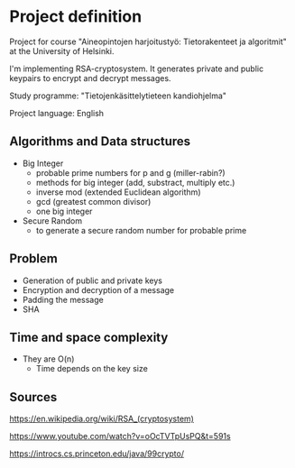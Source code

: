 # Project definition

Project for course "Aineopintojen harjoitustyö: Tietorakenteet ja algoritmit" at the University of Helsinki.

I'm implementing RSA-cryptosystem. It generates private and public keypairs to
encrypt and decrypt messages.

Study programme: "Tietojenkäsittelytieteen kandiohjelma"

Project language: English

## Algorithms and Data structures

* Big Integer
  * probable prime numbers for p and g (miller-rabin?)
  * methods for big integer (add, substract, multiply etc.)
  * inverse mod (extended Euclidean algorithm)
  * gcd (greatest common divisor)
  * one big integer
* Secure Random
  * to generate a secure random number for probable prime

## Problem

* Generation of public and private keys
* Encryption and decryption of a message
* Padding the message
* SHA


## Time and space complexity

* They are O(n) 
  * Time depends on the key size

## Sources

https://en.wikipedia.org/wiki/RSA_(cryptosystem)

https://www.youtube.com/watch?v=oOcTVTpUsPQ&t=591s

https://introcs.cs.princeton.edu/java/99crypto/
